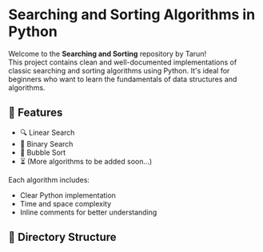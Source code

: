 # Searching and Sorting Algorithms in Python

Welcome to the **Searching and Sorting** repository by Tarun!  
This project contains clean and well-documented implementations of classic searching and sorting algorithms using Python. It's ideal for beginners who want to learn the fundamentals of data structures and algorithms.

## 📌 Features

- 🔍 Linear Search
- 🔎 Binary Search
- 🔁 Bubble Sort
- ⏳ (More algorithms to be added soon...)

Each algorithm includes:
- Clear Python implementation
- Time and space complexity
- Inline comments for better understanding

## 📂 Directory Structure

